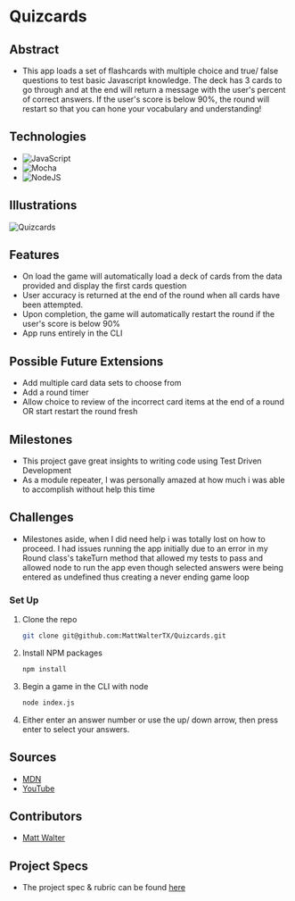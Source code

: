# Quizcards

## Abstract
  - This app loads a set of flashcards with multiple choice and true/ false questions to test basic Javascript knowledge. The deck has 3 cards to go through and at the end will return a message with the user's percent of correct answers. If the user's score is below 90%, the round will restart so that you can hone your vocabulary and understanding!

## Technologies
- ![JavaScript](https://img.shields.io/badge/javascript-%23323330.svg?style=for-the-badge&logo=javascript&logoColor=%23F7DF1E)
- ![Mocha](https://img.shields.io/badge/-mocha-%238D6748?style=for-the-badge&logo=mocha&logoColor=white)
- ![NodeJS](https://img.shields.io/badge/node.js-6DA55F?style=for-the-badge&logo=node.js&logoColor=white)

## Illustrations
  ![Quizcards](https://drive.google.com/file/d/1rOurrtLU73I5RfcwabGtPLMuRy0ARxUM/view?usp=sharing)


## Features
- On load the game will automatically load a deck of cards from the data provided and display the first cards question
- User accuracy is returned at the end of the round when all cards have been attempted.
- Upon completion, the game will automatically restart the round if the user's score is below 90%
- App runs entirely in the CLI

## Possible Future Extensions
- Add multiple card data sets to choose from
- Add a round timer
- Allow choice to review of the incorrect card items at the end of a round OR start restart the round fresh

## Milestones
- This project gave great insights to writing code using Test Driven Development 
- As a module repeater, I was personally amazed at how much i was able to accomplish without help this time

## Challenges 
- Milestones aside, when I did need help i was totally lost on how to proceed. I had issues running the app initially due to an error in my Round class's takeTurn method that allowed my tests to pass and allowed node to run the app even though selected answers were being entered as undefined thus creating a never ending game loop

### Set Up
1. Clone the repo
   ```sh
   git clone git@github.com:MattWalterTX/Quizcards.git
   ```
2. Install NPM packages
   ```sh
   npm install
   ``` 
3. Begin a game in the CLI with node
   ```sh
   node index.js
   ``` 
4. Either enter an answer number or use the up/ down arrow, then press enter to select your answers.

## Sources
  - [MDN](http://developer.mozilla.org/en-US/)
  - [YouTube](https://www.youtube.com/)

## Contributors
  - [Matt Walter](https://github.com/MattWalterTX)

## Project Specs
  - The project spec & rubric can be found [here](https://frontend.turing.edu/projects/flash-cards.html)
 